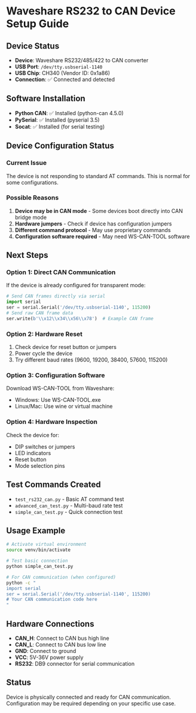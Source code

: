 # Waveshare RS232 to CAN Device Setup Guide

## Device Status
- **Device**: Waveshare RS232/485/422 to CAN converter
- **USB Port**: `/dev/tty.usbserial-1140`
- **USB Chip**: CH340 (Vendor ID: 0x1a86)
- **Connection**: ✅ Connected and detected

## Software Installation
- **Python CAN**: ✅ Installed (python-can 4.5.0)
- **PySerial**: ✅ Installed (pyserial 3.5)
- **Socat**: ✅ Installed (for serial testing)

## Device Configuration Status

### Current Issue
The device is not responding to standard AT commands. This is normal for some configurations.

### Possible Reasons
1. **Device may be in CAN mode** - Some devices boot directly into CAN bridge mode
2. **Hardware jumpers** - Check if device has configuration jumpers
3. **Different command protocol** - May use proprietary commands
4. **Configuration software required** - May need WS-CAN-TOOL software

## Next Steps

### Option 1: Direct CAN Communication
If the device is already configured for transparent mode:

```python
# Send CAN frames directly via serial
import serial
ser = serial.Serial('/dev/tty.usbserial-1140', 115200)
# Send raw CAN frame data
ser.write(b'\\x12\\x34\\x56\\x78')  # Example CAN frame
```

### Option 2: Hardware Reset
1. Check device for reset button or jumpers
2. Power cycle the device
3. Try different baud rates (9600, 19200, 38400, 57600, 115200)

### Option 3: Configuration Software
Download WS-CAN-TOOL from Waveshare:
- Windows: Use WS-CAN-TOOL.exe
- Linux/Mac: Use wine or virtual machine

### Option 4: Hardware Inspection
Check the device for:
- DIP switches or jumpers
- LED indicators
- Reset button
- Mode selection pins

## Test Commands Created
- `test_rs232_can.py` - Basic AT command test
- `advanced_can_test.py` - Multi-baud rate test
- `simple_can_test.py` - Quick connection test

## Usage Example
```bash
# Activate virtual environment
source venv/bin/activate

# Test basic connection
python simple_can_test.py

# For CAN communication (when configured)
python -c "
import serial
ser = serial.Serial('/dev/tty.usbserial-1140', 115200)
# Your CAN communication code here
"
```

## Hardware Connections
- **CAN_H**: Connect to CAN bus high line
- **CAN_L**: Connect to CAN bus low line  
- **GND**: Connect to ground
- **VCC**: 5V-36V power supply
- **RS232**: DB9 connector for serial communication

## Status
Device is physically connected and ready for CAN communication. Configuration may be required depending on your specific use case.